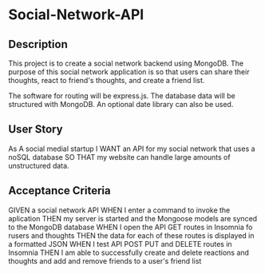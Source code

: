 # Social-Network-API

## Description

This project is to create a social network backend using MongoDB. The purpose of this social network application is so that users can share their thoughts, react to friend's thoughts, and create a friend list.

The software for routing will be express.js. The database data will be structured with MongoDB. An optional date library can also be used.

## User Story

As A social medial startup
I WANT an API for my social network that uses a noSQL database
SO THAT my website can handle large amounts of unstructured data.

## Acceptance Criteria

GIVEN a social network API
WHEN I enter a command to invoke the aplication
THEN my server is started and the Mongoose models are synced to the MongoDB database
WHEN I open the API GET routes in Insomnia fo rusers and thoughts
THEN the data for each of these routes is displayed in a formatted JSON
WHEN I test API POST PUT and DELETE routes in Insomnia
THEN I am able to successfully create and delete reactions and thoughts and add and remove friends to a user's friend list
